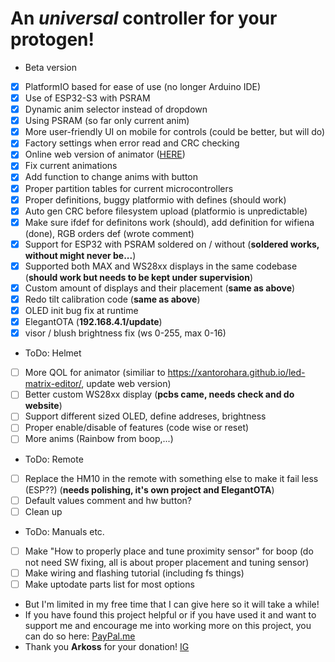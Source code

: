 # An *universal* controller for your protogen!
- Beta version
- [x] PlatformIO based for ease of use (no longer Arduino IDE)
- [x] Use of ESP32-S3 with PSRAM
- [x] Dynamic anim selector instead of dropdown
- [x] Using PSRAM (so far only current anim)
- [x] More user-friendly UI on mobile for controls (could be better, but will do)
- [x] Factory settings when error read and CRC checking
- [x] Online web version of animator ([HERE](https://foxxo.cz/proto/animator.html))
- [x] Fix current animations
- [x] Add function to change anims with button
- [x] Proper partition tables for current microcontrollers
- [x] Proper definitions, buggy platformio with defines (should work)
- [x] Auto gen CRC before filesystem upload (platformio is unpredictable)
- [x] Make sure ifdef for definitons work (should), add definition for wifiena (done), RGB orders def (wrote comment)
- [x] Support for ESP32 with PSRAM soldered on / without (**soldered works, without might never be...**)
- [x] Supported both MAX and WS28xx displays in the same codebase (**should work but needs to be kept under supervision**)
- [x] Custom amount of displays and their placement (**same as above**)
- [x] Redo tilt calibration code (**same as above**)
- [x] OLED init bug fix at runtime
- [x] ElegantOTA (**192.168.4.1/update**)
- [x] visor / blush brightness fix (ws 0-255, max 0-16)

- ToDo: Helmet
- [ ] More QOL for animator (similiar to https://xantorohara.github.io/led-matrix-editor/, update web version)
- [ ] Better custom WS28xx display (**pcbs came, needs check and do website**)
- [ ] Support different sized OLED, define addreses, brightness
- [ ] Proper enable/disable of features (code wise or reset)
- [ ] More anims (Rainbow from boop,...)

- ToDo: Remote
- [ ] Replace the HM10 in the remote with something else to make it fail less (ESP??) (**needs polishing, it's own project and ElegantOTA**)
- [ ] Default values comment and hw button?
- [ ] Clean up

- ToDo: Manuals etc.
- [ ] Make "How to properly place and tune proximity sensor" for boop (do not need SW fixing, all is about proper placement and tuning sensor)
- [ ] Make wiring and flashing tutorial (including fs things)
- [ ] Make uptodate parts list for most options
  
- But I'm limited in my free time that I can give here so it will take a while!
- If you have found this project helpful or if you have used it and want to support me and encourage me into working more on this project, you can do so here: [PayPal.me](https://paypal.me/NCPlyn)
- Thank you **Arkoss** for your donation! [IG](https://www.instagram.com/snowkatark/)